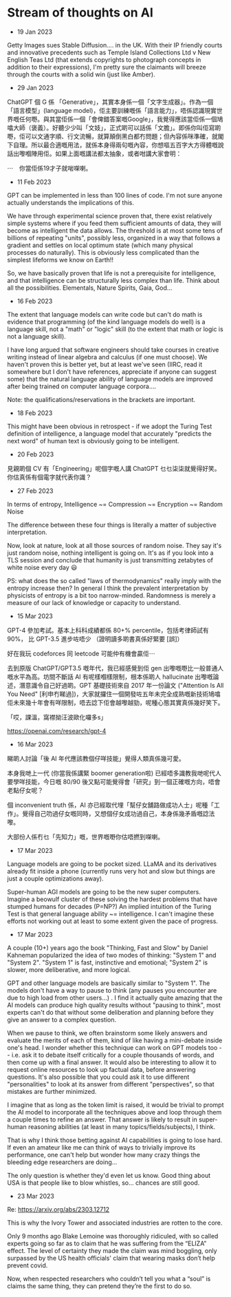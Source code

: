 # Stream of thoughts on AI

- 19 Jan 2023

Getty Images sues Stable Diffusion.... in the UK.
With their IP friendly courts and innovative precedents such as Temple Island Collections Ltd v New English Teas Ltd (that extends copyrights to photograph concepts in addition to their expressions), I'm pretty sure the claimants will breeze through the courts with a solid win (just like Amber).

- 29 Jan 2023

ChatGPT 個 G 係 「Generative」，其實本身係一個「文字生成器」。作為一個「語言模型」(language model)，佢主要訓練嘅係「語言能力」，唔係認識現實世界嘅任何嘢。與其當佢係一個「會俾錯答案嘅Google」，我覺得應該當佢係一個鳩噏大師（褒義）。好聽少少叫「文妓」，正式啲可以話係「文膽」。即係你叫佢寫啲嘢，佢可以文通字順、行文流暢，就算顛倒黑白都冇問題；但內容係咪準確，就閣下自理。所以最合適嘅用法，就係本身得兩句嘅內容，你想嘔五百字大方得體嘅說話出嚟嗰陣用佢。如果上面嘅講法都太抽象，或者咁講大家會明：

⋯　你當佢係19才子就啱㗎喇。

- 11 Feb 2023

GPT can be implemented in less than 100 lines of code. I'm not sure anyone actually understands the implications of this.

We have through experimental science proven that, there exist relatively simple systems where if you feed them sufficient amounts of data, they will become as intelligent the data allows. The threshold is at most some tens of billions of repeating "units", possibly less, organized in a way that follows a gradient and settles on local optimum state (which many physical processes do naturally). This is obviously less complicated than the simplest lifeforms we know on Earth!!

So, we have basically proven that life is not a prerequisite for intelligence, and that intelligence can be structurally less complex than life. Think about all the possibilities. Elementals, Nature Spirits, Gaia, God...

- 16 Feb 2023

The extent that language models can write code but can't do math is evidence that programming (of the kind language models do well) is a language skill, not a "math" or "logic" skill (to the extent that math or logic is not a language skill).

I have long argued that software engineers should take courses in creative writing instead of linear algebra and calculus (if one must choose). We haven't proven this is better yet, but at least we've seen (IIRC, read it somewhere but I don't have references, appreciate if anyone can suggest some) that the natural language ability of language models are improved after being trained on computer language corpora....

Note: the qualifications/reservations in the brackets are important.

- 18 Feb 2023

This might have been obvious in retrospect - if we adopt the Turing Test definition of intelligence, a language model that accurately "predicts the next word" of human text is obviously going to be intelligent.

- 20 Feb 2023

見親啲個 CV 有「Engineering」呢個字嘅人講 ChatGPT 乜乜柒柒就覺得好笑。你估真係有個電字就代表你識？

- 27 Feb 2023

In terms of entropy, Intelligence ~= Compression ~= Encryption ~= Random Noise

The difference between these four things is literally a matter of subjective interpretation.

Now, look at nature, look at all those sources of random noise. They say it's just random noise, nothing intelligent is going on. It's as if you look into a TLS session and conclude that humanity is just transmitting zetabytes of white noise every day 😃

PS: what does the so called "laws of thermodynamics" really imply with the entropy increase then? In general I think the prevalent interpretation by physicists of entropy is a bit too narrow-minded. Randomness is merely a measure of our lack of knowledge or capacity to understand.

- 15 Mar 2023

GPT-4 參加考試。基本上科科成績都係 80+% percentile，包括考律師試有90%， 比 GPT-3.5 進步咗唔少 （證明讀多啲書真係好緊要 [誤]）

好在我玩 codeforces 同 leetcode 可能仲有機會贏佢⋯

去到原版 ChatGPT/GPT3.5 嘅年代，我已經感覺到佢 gen 出嚟嘅嘢比一般普通人嘅水平為高。坊間不斷話 AI 有呢樣嗰樣限制，根本係啲人 hallucinate 出嚟嘅論述，潛意識令自己好過啲。GPT 基礎技術來自 2017 年一份論文 ("Attention Is All You Need" [利申冇睇過])，大家就攞住一個開發咗五年未完全成熟嘅新技術鳩噏佢未來幾十年會有咩限制，唔去諗下佢會越嚟越勁，呢種心態其實真係幾好笑下。

「哎，課溫，窩襟拗汪波歐化囉多s」

https://openai.com/research/gpt-4

- 16 Mar 2023

睇啲人討論「後 AI 年代應該教個仔咩技能」覺得人類真係幾可愛。

本身我哋上一代 (你當我係講緊 boomer generation啦) 已經唔多識教我哋呢代人要學咩技能，今日嘅 80/90 後又點可能覺得會「研究」到一個正確嘅方向，唔會老點仔女呢？

個 inconvenient truth 係，AI 亦已經取代埋「幫仔女舖路做成功人士」呢種「工作」。覺得自己叻過仔女嘅同時，又想個仔女成功過自己，本身係幾矛盾嘅諗法嚟。

大部份人係冇乜「先知力」嘅，世界嘅嘢你估唔撚到㗎喇。

- 17 Mar 2023

Language models are going to be pocket sized. LLaMA and its derivatives already fit inside a phone (currently runs very hot and slow but things are just a couple optimizations away).

Super-human AGI models are going to be the new super computers. Imagine a beowulf cluster of these solving the hardest problems that have stumped humans for decades (P=NP?) An implied intuition of the Turing Test is that general language ability ~= intelligence. I can't imagine these efforts not working out at least to some extent given the pace of progress.

- 17 Mar 2023

A couple (10+) years ago the book "Thinking, Fast and Slow" by Daniel Kahneman popularized the idea of two modes of thinking: "System 1" and "System 2". "System 1" is fast, instinctive and emotional; "System 2" is slower, more deliberative, and more logical.

GPT and other language models are basically similar to "System 1".  The models don't have a way to pause to think (any pauses you encounter are due to high load from other users...) .  I find it actually quite amazing that the AI models can produce high quality results without "pausing to think", most experts can't do that without some deliberation and planning before they give an answer to a complex question.

When we pause to think, we often brainstorm some likely answers and evaluate the merits of each of them, kind of like having a mini-debate inside one's head.  I wonder whether this technique can work on GPT models too -- i.e. ask it to debate itself critically for a couple thousands of words, and then come up with a final answer. It would also be interesting to allow it to request online resources to look up factual data, before answering questions. It's also possible that you could ask it to use different "personalities" to look at its answer from different "perspectives", so that mistakes are further minimized.

I imagine that as long as the token limit is raised, it would be trivial to prompt the AI model to incorporate all the techniques above and loop through them a couple times to refine an answer. That answer is likely to result in super-human reasoning abilities (at least in many topics/fields/subjects), I think.

That is why I think those betting against AI capabilities is going to lose hard. If even an amateur like me can think of ways to trivially improve its performance, one can't help but wonder how many crazy things the bleeding edge researchers are doing...

The only question is whether they'd even let us know. Good thing about USA is that people like to blow whistles, so... chances are still good.

- 23 Mar 2023

Re: https://arxiv.org/abs/2303.12712

This is why the Ivory Tower and associated industries are rotten to the core.

Only 9 months ago Blake Lemoine was thoroughly ridiculed, with so called experts going so far as to claim that he was suffering from the “ELIZA” effect. The level of certainty they made the claim was mind boggling, only surpassed by the US health officials' claim that wearing masks don’t help prevent covid.

Now, when respected researchers who couldn’t tell you what a “soul” is claims the same thing, they can pretend they’re the first to do so.


